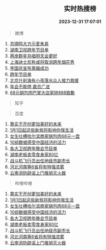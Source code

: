 <div align="center"><h2>实时热搜榜</h2><h4>2023-12-31 17:07:01</h4></div>

> 微博  

1. [苏翊鸣大方示爱朱易](https://s.weibo.com/weibo?q=%23%E8%8B%8F%E7%BF%8A%E9%B8%A3%E5%A4%A7%E6%96%B9%E7%A4%BA%E7%88%B1%E6%9C%B1%E6%98%93%23&t=31&band_rank=1&Refer=top)<br />
2. [湖南卫视跨年节目单](https://s.weibo.com/weibo?q=%E6%B9%96%E5%8D%97%E5%8D%AB%E8%A7%86%E8%B7%A8%E5%B9%B4%E8%8A%82%E7%9B%AE%E5%8D%95&t=31&band_rank=2&Refer=top)<br />
3. [两岸群星共唱明天会更好](https://s.weibo.com/weibo?q=%23%E4%B8%A4%E5%B2%B8%E7%BE%A4%E6%98%9F%E5%85%B1%E5%94%B1%E6%98%8E%E5%A4%A9%E4%BC%9A%E6%9B%B4%E5%A5%BD%23&t=31&band_rank=3&Refer=top)<br />
4. [上海迪士尼称或将取消跨年烟花秀](https://s.weibo.com/weibo?q=%23%E4%B8%8A%E6%B5%B7%E8%BF%AA%E5%A3%AB%E5%B0%BC%E7%A7%B0%E6%88%96%E5%B0%86%E5%8F%96%E6%B6%88%E8%B7%A8%E5%B9%B4%E7%83%9F%E8%8A%B1%E7%A7%80%23&t=31&band_rank=4&Refer=top)<br />
5. [李国庆宣布离婚成功](https://s.weibo.com/weibo?q=%23%E6%9D%8E%E5%9B%BD%E5%BA%86%E5%AE%A3%E5%B8%83%E7%A6%BB%E5%A9%9A%E6%88%90%E5%8A%9F%23&t=31&band_rank=5&Refer=top)<br />
6. [跨年节目单](https://s.weibo.com/weibo?q=%E8%B7%A8%E5%B9%B4%E8%8A%82%E7%9B%AE%E5%8D%95&t=31&band_rank=6&Refer=top)<br />
7. [北京什刹海有小孩落水众人接力救援](https://s.weibo.com/weibo?q=%23%E5%8C%97%E4%BA%AC%E4%BB%80%E5%88%B9%E6%B5%B7%E6%9C%89%E5%B0%8F%E5%AD%A9%E8%90%BD%E6%B0%B4%E4%BC%97%E4%BA%BA%E6%8E%A5%E5%8A%9B%E6%95%91%E6%8F%B4%23&t=31&band_rank=7&Refer=top)<br />
8. [年会不能停 裁员广进](https://s.weibo.com/weibo?q=%E5%B9%B4%E4%BC%9A%E4%B8%8D%E8%83%BD%E5%81%9C%20%E8%A3%81%E5%91%98%E5%B9%BF%E8%BF%9B&t=31&band_rank=8&Refer=top)<br />
9. [68元锅包肉巴掌大店家转888致歉](https://s.weibo.com/weibo?q=%2368%E5%85%83%E9%94%85%E5%8C%85%E8%82%89%E5%B7%B4%E6%8E%8C%E5%A4%A7%E5%BA%97%E5%AE%B6%E8%BD%AC888%E8%87%B4%E6%AD%89%23&t=31&band_rank=9&Refer=top)<br />

> 知乎  


> 百度  

1. [靠实干开创更加美好的未来](https://www.baidu.com/s?wd=%E9%9D%A0%E5%AE%9E%E5%B9%B2%E5%BC%80%E5%88%9B%E6%9B%B4%E5%8A%A0%E7%BE%8E%E5%A5%BD%E7%9A%84%E6%9C%AA%E6%9D%A5&sa=fyb_news&rsv_dl=fyb_news)<br />
2. [1月1日起这些新规将影响你我生活](https://www.baidu.com/s?wd=1%E6%9C%881%E6%97%A5%E8%B5%B7%E8%BF%99%E4%BA%9B%E6%96%B0%E8%A7%84%E5%B0%86%E5%BD%B1%E5%93%8D%E4%BD%A0%E6%88%91%E7%94%9F%E6%B4%BB&sa=fyb_news&rsv_dl=fyb_news)<br />
3. [女生吐槽哈尔滨商家锅包肉68元一盘](https://www.baidu.com/s?wd=%E5%A5%B3%E7%94%9F%E5%90%90%E6%A7%BD%E5%93%88%E5%B0%94%E6%BB%A8%E5%95%86%E5%AE%B6%E9%94%85%E5%8C%85%E8%82%8968%E5%85%83%E4%B8%80%E7%9B%98&sa=fyb_news&rsv_dl=fyb_news)<br />
4. [10组数据感受中国经济的活力](https://www.baidu.com/s?wd=10%E7%BB%84%E6%95%B0%E6%8D%AE%E6%84%9F%E5%8F%97%E4%B8%AD%E5%9B%BD%E7%BB%8F%E6%B5%8E%E7%9A%84%E6%B4%BB%E5%8A%9B&sa=fyb_news&rsv_dl=fyb_news)<br />
5. [各大卫视跨年晚会节目单](https://www.baidu.com/s?wd=%E5%90%84%E5%A4%A7%E5%8D%AB%E8%A7%86%E8%B7%A8%E5%B9%B4%E6%99%9A%E4%BC%9A%E8%8A%82%E7%9B%AE%E5%8D%95&sa=fyb_news&rsv_dl=fyb_news)<br />
6. [湖南老板卖零食身家80亿](https://www.baidu.com/s?wd=%E6%B9%96%E5%8D%97%E8%80%81%E6%9D%BF%E5%8D%96%E9%9B%B6%E9%A3%9F%E8%BA%AB%E5%AE%B680%E4%BA%BF&sa=fyb_news&rsv_dl=fyb_news)<br />
7. [战斗机飞行员出任地级市副市长](https://www.baidu.com/s?wd=%E6%88%98%E6%96%97%E6%9C%BA%E9%A3%9E%E8%A1%8C%E5%91%98%E5%87%BA%E4%BB%BB%E5%9C%B0%E7%BA%A7%E5%B8%82%E5%89%AF%E5%B8%82%E9%95%BF&sa=fyb_news&rsv_dl=fyb_news)<br />
8. [河北河南等6省将有特强浓雾](https://www.baidu.com/s?wd=%E6%B2%B3%E5%8C%97%E6%B2%B3%E5%8D%97%E7%AD%896%E7%9C%81%E5%B0%86%E6%9C%89%E7%89%B9%E5%BC%BA%E6%B5%93%E9%9B%BE&sa=fyb_news&rsv_dl=fyb_news)<br />
9. [云南消防辟谣上门推销灭火器](https://www.baidu.com/s?wd=%E4%BA%91%E5%8D%97%E6%B6%88%E9%98%B2%E8%BE%9F%E8%B0%A3%E4%B8%8A%E9%97%A8%E6%8E%A8%E9%94%80%E7%81%AD%E7%81%AB%E5%99%A8&sa=fyb_news&rsv_dl=fyb_news)<br />

> 哔哩哔哩  

1. [靠实干开创更加美好的未来](https://www.baidu.com/s?wd=%E9%9D%A0%E5%AE%9E%E5%B9%B2%E5%BC%80%E5%88%9B%E6%9B%B4%E5%8A%A0%E7%BE%8E%E5%A5%BD%E7%9A%84%E6%9C%AA%E6%9D%A5&sa=fyb_news&rsv_dl=fyb_news)<br />
2. [1月1日起这些新规将影响你我生活](https://www.baidu.com/s?wd=1%E6%9C%881%E6%97%A5%E8%B5%B7%E8%BF%99%E4%BA%9B%E6%96%B0%E8%A7%84%E5%B0%86%E5%BD%B1%E5%93%8D%E4%BD%A0%E6%88%91%E7%94%9F%E6%B4%BB&sa=fyb_news&rsv_dl=fyb_news)<br />
3. [女生吐槽哈尔滨商家锅包肉68元一盘](https://www.baidu.com/s?wd=%E5%A5%B3%E7%94%9F%E5%90%90%E6%A7%BD%E5%93%88%E5%B0%94%E6%BB%A8%E5%95%86%E5%AE%B6%E9%94%85%E5%8C%85%E8%82%8968%E5%85%83%E4%B8%80%E7%9B%98&sa=fyb_news&rsv_dl=fyb_news)<br />
4. [10组数据感受中国经济的活力](https://www.baidu.com/s?wd=10%E7%BB%84%E6%95%B0%E6%8D%AE%E6%84%9F%E5%8F%97%E4%B8%AD%E5%9B%BD%E7%BB%8F%E6%B5%8E%E7%9A%84%E6%B4%BB%E5%8A%9B&sa=fyb_news&rsv_dl=fyb_news)<br />
5. [各大卫视跨年晚会节目单](https://www.baidu.com/s?wd=%E5%90%84%E5%A4%A7%E5%8D%AB%E8%A7%86%E8%B7%A8%E5%B9%B4%E6%99%9A%E4%BC%9A%E8%8A%82%E7%9B%AE%E5%8D%95&sa=fyb_news&rsv_dl=fyb_news)<br />
6. [湖南老板卖零食身家80亿](https://www.baidu.com/s?wd=%E6%B9%96%E5%8D%97%E8%80%81%E6%9D%BF%E5%8D%96%E9%9B%B6%E9%A3%9F%E8%BA%AB%E5%AE%B680%E4%BA%BF&sa=fyb_news&rsv_dl=fyb_news)<br />
7. [战斗机飞行员出任地级市副市长](https://www.baidu.com/s?wd=%E6%88%98%E6%96%97%E6%9C%BA%E9%A3%9E%E8%A1%8C%E5%91%98%E5%87%BA%E4%BB%BB%E5%9C%B0%E7%BA%A7%E5%B8%82%E5%89%AF%E5%B8%82%E9%95%BF&sa=fyb_news&rsv_dl=fyb_news)<br />
8. [河北河南等6省将有特强浓雾](https://www.baidu.com/s?wd=%E6%B2%B3%E5%8C%97%E6%B2%B3%E5%8D%97%E7%AD%896%E7%9C%81%E5%B0%86%E6%9C%89%E7%89%B9%E5%BC%BA%E6%B5%93%E9%9B%BE&sa=fyb_news&rsv_dl=fyb_news)<br />
9. [云南消防辟谣上门推销灭火器](https://www.baidu.com/s?wd=%E4%BA%91%E5%8D%97%E6%B6%88%E9%98%B2%E8%BE%9F%E8%B0%A3%E4%B8%8A%E9%97%A8%E6%8E%A8%E9%94%80%E7%81%AD%E7%81%AB%E5%99%A8&sa=fyb_news&rsv_dl=fyb_news)<br />
